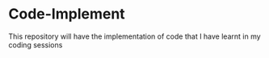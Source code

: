 # Code-Implement
This repository will have the implementation of code that I have learnt in my coding sessions
